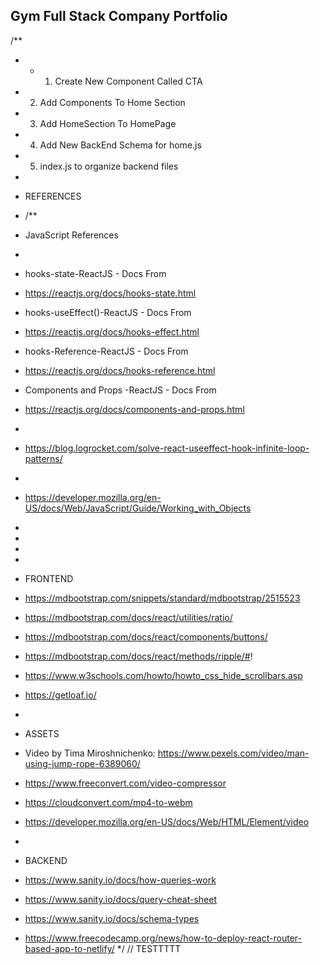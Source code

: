 ## Gym Full Stack Company Portfolio

/**
 *  * 1. Create New Component Called CTA
 * 2. Add Components To Home Section
 * 3. Add HomeSection To HomePage
 * 4. Add New BackEnd Schema for home.js
 * 5. index.js to organize backend files
 *

 * REFERENCES
 * /**
 * JavaScript References 
 * 
 * hooks-state-ReactJS - Docs From 
 * https://reactjs.org/docs/hooks-state.html
 * hooks-useEffect()-ReactJS - Docs From 
 * https://reactjs.org/docs/hooks-effect.html
 * hooks-Reference-ReactJS - Docs From 
 * https://reactjs.org/docs/hooks-reference.html
 * Components and Props -ReactJS - Docs From 
 * https://reactjs.org/docs/components-and-props.html
 * 
 * https://blog.logrocket.com/solve-react-useeffect-hook-infinite-loop-patterns/
 * 
 * https://developer.mozilla.org/en-US/docs/Web/JavaScript/Guide/Working_with_Objects
 * 
 * 
 * 
 * 
 * FRONTEND
 * https://mdbootstrap.com/snippets/standard/mdbootstrap/2515523
 * https://mdbootstrap.com/docs/react/utilities/ratio/
 * https://mdbootstrap.com/docs/react/components/buttons/
 * https://mdbootstrap.com/docs/react/methods/ripple/#!
 * https://www.w3schools.com/howto/howto_css_hide_scrollbars.asp
 * https://getloaf.io/
 *
 * ASSETS
 * Video by Tima Miroshnichenko: https://www.pexels.com/video/man-using-jump-rope-6389060/
 * https://www.freeconvert.com/video-compressor
 * https://cloudconvert.com/mp4-to-webm
 * https://developer.mozilla.org/en-US/docs/Web/HTML/Element/video
 * 
 * BACKEND
 * https://www.sanity.io/docs/how-queries-work
 * https://www.sanity.io/docs/query-cheat-sheet
 * https://www.sanity.io/docs/schema-types
 * https://www.freecodecamp.org/news/how-to-deploy-react-router-based-app-to-netlify/
*/
// TESTTTTT